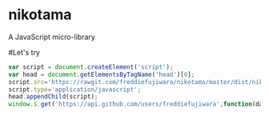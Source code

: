# nikotama
A JavaScript micro-library

#Let's try 
```javascript
var script = document.createElement('script'); 
var head = document.getElementsByTagName('head')[0];
script.src='https://rawgit.com/freddiefujiwara/nikotama/master/dist/nikotama.bundle.js';
script.type='application/javascript';
head.appendChild(script);
window.$.get('https://api.github.com/users/freddiefujiwara',function(data){console.log(data);});
```
